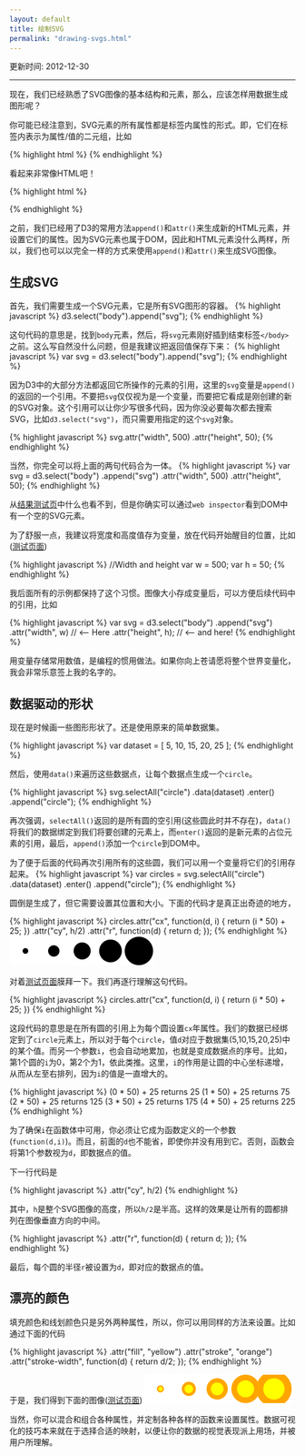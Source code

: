 ```yaml
---
layout: default
title: 绘制SVG
permalink: "drawing-svgs.html"
---
```


更新时间: 2012-12-30

------


现在，我们已经熟悉了SVG图像的基本结构和元素，那么，应该怎样用数据生成图形呢？

你可能已经注意到，SVG元素的所有属性都是标签内属性的形式。即，它们在标签内表示为属性/值的二元组，比如

{% highlight html %}
<element property="value"/>
{% endhighlight %}

看起来非常像HTML吧！

{% highlight html %}
<p class="eureka">
{% endhighlight %}

之前，我们已经用了D3的常用方法`append()`和`attr()`来生成新的HTML元素，并设置它们的属性。因为SVG元素也属于DOM，因此和HTML元素没什么两样，所以，我们也可以以完全一样的方式来使用`append()`和`attr()`来生成SVG图像。


## 生成SVG
首先，我们需要生成一个SVG元素，它是所有SVG图形的容器。
{% highlight javascript %}
d3.select("body").append("svg");
{% endhighlight %}

这句代码的意思是，找到`body`元素，然后，将`svg`元素刚好插到结束标签`</body>`之前。这么写自然没什么问题，但是我建议把返回值保存下来：
{% highlight javascript %}
var svg = d3.select("body").append("svg");
{% endhighlight %}

因为D3中的大部分方法都返回它所操作的元素的引用，这里的`svg`变量是`append()`的返回的一个引用。不要把`svg`仅仅视为是一个变量，而要把它看成是刚创建的新的SVG对象。这个引用可以让你少写很多代码，因为你没必要每次都去搜索SVG，比如`d3.select("svg")`，而只需要用指定的这个`svg`对象。

{% highlight javascript %}
svg.attr("width", 500)
   .attr("height", 50);
{% endhighlight %}

当然，你完全可以将上面的两句代码合为一体。
{% highlight javascript %}
var svg = d3.select("body")
  .append("svg")
  .attr("width", 500)
  .attr("height", 50);
{% endhighlight %}

从[结果测试页](htmls/110-drawing-svgs-1.html)中什么也看不到，但是你确实可以通过`web inspector`看到DOM中有一个空的SVG元素。

为了舒服一点，我建议将宽度和高度值存为变量，放在代码开始醒目的位置，比如([测试页面](htmls/110-drawing-svgs-2.html))

{% highlight javascript %}
//Width and height
var w = 500;
var h = 50;
{% endhighlight %}

我后面所有的示例都保持了这个习惯。图像大小存成变量后，可以方便后续代码中的引用，比如

{% highlight javascript %}
var svg = d3.select("body")
.append("svg")
.attr("width", w)   // <-- Here
.attr("height", h); // <-- and here!
{% endhighlight %}

用变量存储常用数值，是编程的惯用做法。如果你向上苍请愿将整个世界变量化，我会非常乐意签上我的名字的。

## 数据驱动的形状
现在是时候画一些图形形状了。还是使用原来的简单数据集。

{% highlight javascript %}
var dataset = [ 5, 10, 15, 20, 25 ];
{% endhighlight %}

然后，使用`data()`来遍历这些数据点，让每个数据点生成一个`circle`。

{% highlight javascript %}
svg.selectAll("circle")
    .data(dataset)
	.enter()
	.append("circle");
{% endhighlight %}

再次强调，`selectAll()`返回的是所有圆的空引用(这些圆此时并不存在)，`data()`将我们的数据绑定到我们将要创建的元素上，而`enter()`返回的是新元素的占位元素的引用，最后，`append()`添加一个`circle`到DOM中。

为了便于后面的代码再次引用所有的这些圆，我们可以用一个变量将它们的引用存起来。
{% highlight javascript %}
var circles = svg.selectAll("circle")
                 .data(dataset)
	             .enter()
	             .append("circle");
{% endhighlight %}

圆倒是生成了，但它需要设置其位置和大小。下面的代码才是真正出奇迹的地方，

{% highlight javascript %}
circles.attr("cx", function(d, i) {
		return (i * 50) + 25;
	})
	.attr("cy", h/2)
	.attr("r", function(d) {
			return d;
	});
{% endhighlight %}
![](images/110-drawing-svgs-1.png)

对着[测试页面](htmls/110-drawing-svgs-3.html)膜拜一下。我们再逐行理解这句代码。

{% highlight javascript %}
circles.attr("cx", function(d, i) {
		return (i * 50) + 25;
})
{% endhighlight %}

这段代码的意思是在所有圆的引用上为每个圆设置`cx`年属性。我们的数据已经绑定到了`circle`元素上，所以对于每个`circle`，值`d`对应于数据集(5,10,15,20,25)中的某个值。而另一个参数`i`，也会自动地累加，也就是变成数据点的序号。比如，第1个圆的`i`为0，第2个为1，依此类推。这里，`i`的作用是让圆的中心坐标递增，从而从左至右排列，因为`i`的值是一直增大的。

{% highlight javascript %}
(0 * 50) + 25 returns 25
(1 * 50) + 25 returns 75
(2 * 50) + 25 returns 125
(3 * 50) + 25 returns 175
(4 * 50) + 25 returns 225
{% endhighlight %}

为了确保`i`在函数体中可用，你必须让它成为函数定义的一个参数(`function(d,i)`)。而且，前面的`d`也不能省，即使你并没有用到它。否则，函数会将第1个参数视为`d`，即数据点的值。

下一行代码是

{% highlight javascript %}
.attr("cy", h/2)
{% endhighlight %}

其中，`h`是整个SVG图像的高度，所以`h/2`是半高。这样的效果是让所有的圆都排列在图像垂直方向的中间。

{% highlight javascript %}
.attr("r", function(d) {
		return d;
});
{% endhighlight %}

最后，每个圆的半径`r`被设置为`d`，即对应的数据点的值。 

## 漂亮的颜色
填充颜色和线划颜色只是另外两种属性，所以，你可以用同样的方法来设置。比如通过下面的代码

{% highlight javascript %}
.attr("fill", "yellow")
.attr("stroke", "orange")
.attr("stroke-width", function(d) {
		return d/2;
});
{% endhighlight %}

于是，我们得到下面的图像([测试页面](htmls/110-drawing-svgs-4.html))
![](images/110-drawing-svgs-2.png)

当然，你可以混合和组合各种属性，并定制各种各样的函数来设置属性。数据可视化的技巧本来就在于选择合适的映射，以便让你的数据的视觉表现派上用场，并被用户所理解。



